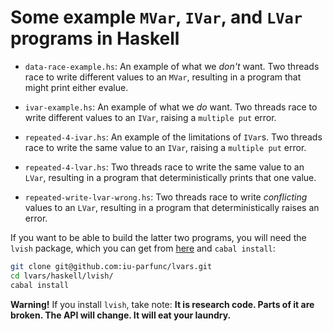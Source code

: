 # Some example `MVar`, `IVar`, and `LVar` programs in Haskell

  * `data-race-example.hs`: An example of what we _don't_ want.  Two
    threads race to write different values to an `MVar`, resulting in
    a program that might print either evalue.
	
  * `ivar-example.hs`: An example of what we _do_ want.  Two threads
    race to write different values to an `IVar`, raising a `multiple
    put` error.
	
  * `repeated-4-ivar.hs`: An example of the limitations of `IVar`s.
    Two threads race to write the same value to an `IVar`, raising a
    `multiple put` error.
	
  * `repeated-4-lvar.hs`: Two threads race to write the same value to
     an `LVar`, resulting in a program that deterministically prints
     that one value.
	 
  * `repeated-write-lvar-wrong.hs`: Two threads race to write
     _conflicting_ values to an `LVar`, resulting in a program that
     deterministically raises an error.
	 
If you want to be able to build the latter two programs, you will need
the `lvish` package, which you can get from
[here](https://github.com/iu-parfunc/lvars/tree/master/haskell/lvish)
and `cabal install`:

``` bash
git clone git@github.com:iu-parfunc/lvars.git
cd lvars/haskell/lvish/
cabal install
```

**Warning!** If you install `lvish`, take note: **It is research code.
Parts of it are broken.  The API will change.  It will eat your
laundry.**

